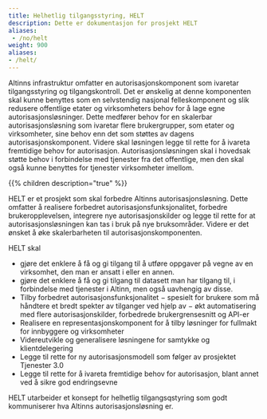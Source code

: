 ```yaml
---
title: Helhetlig tilgangsstyring, HELT
description: Dette er dokumentasjon for prosjekt HELT
aliases:
 - /no/helt
weight: 900
aliases:
- /helt/
---
```


Altinns infrastruktur omfatter en autorisasjonskomponent som ivaretar tilgangsstyring og tilgangskontroll. Det er ønskelig at denne komponenten skal kunne benyttes som en selvstendig nasjonal felleskomponent og slik redusere offentlige etater og virksomheters behov for å lage egne autorisasjonsløsninger. Dette medfører behov for en skalerbar autorisasjonsløsning som ivaretar flere brukergrupper, som etater og virksomheter, sine behov enn det som støttes av dagens autorisasjonskomponent. Videre skal løsningen legge til rette for å ivareta fremtidige behov for autorisasjon. Autorisasjonsløsningen skal i hovedsak støtte behov i forbindelse med tjenester fra det offentlige, men den skal også kunne benyttes for tjenester virksomheter imellom.

{{% children description="true" %}}

HELT er et prosjekt som skal forbedre Altinns autorisasjonsløsning. Dette omfatter å realisere forbedret autorisasjonsfunksjonalitet, forbedre brukeropplevelsen, integrere nye autorisasjonskilder og legge til rette for at autorisasjonsløsningen kan tas i bruk på nye bruksområder. Videre er det ønsket å øke skalerbarheten til autorisasjonskomponenten.

HELT skal
* gjøre det enklere å få og gi tilgang til å utføre oppgaver på vegne av en virksomhet, den man er ansatt i eller en annen.
* gjøre det enklere å få og gi tilgang til datasett man har tilgang til, i forbindelse med tjenester i Altinn, men også uavhengig av disse.
* Tilby forbedret autorisasjonsfunksjonalitet
  −	spesielt for brukere som må håndtere et bredt spekter av tilganger ved hjelp av
  −	økt automatisering med flere autorisasjonskilder, forbedrede brukergrensesnitt og API-er
* Realisere en representasjonskomponent for å tilby løsninger for fullmakt for innbyggere og virksomheter
* Videreutvikle og generalisere løsningene for samtykke og klientdelegering
* Legge til rette for ny autorisasjonsmodell som følger av prosjektet Tjenester 3.0
* Legge til rette for å ivareta fremtidige behov for autorisasjon, blant annet ved å sikre god endringsevne

HELT utarbeider et konsept for helhetlig tilgangsqstyring som godt kommuniserer hva Altinns autorisasjonsløsning er.
